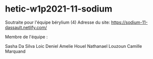 # hetic-w1p2021-11-sodium

Soutraite pour l'équipe bérylium (4)
Adresse du site: https://sodium-11-dassault.netlify.com/

Membre de l'équipe :

Sasha Da Silva
Loic Deniel
Amelie Houel
Nathanael Louzoun
Camille Marquand
